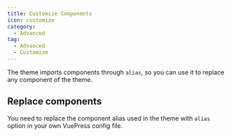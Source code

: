 ```yaml
---
title: Customize Components
icon: customize
category:
  - Advanced
tag:
  - Advanced
  - Customize
---
```


The theme imports components through `alias`, so you can use it to replace any component of the theme.

<!-- more -->

## Replace components

You need to replace the component alias used in the theme with `alias` option in your own VuePress config file.


